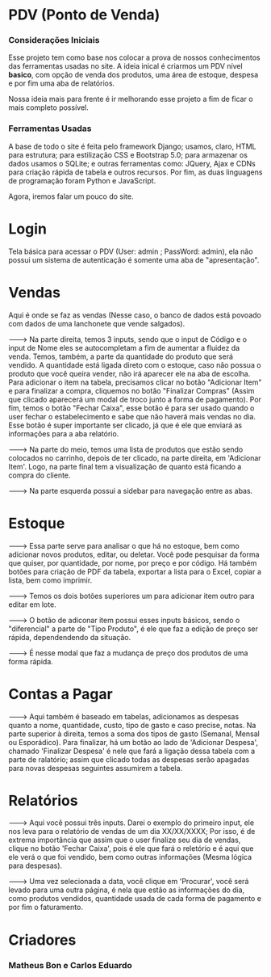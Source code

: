 # PDV (Ponto de Venda)
<h3> Considerações Iniciais </h3>

Esse projeto tem como base nos colocar a prova de nossos conhecimentos das ferramentas usadas no site. A ideia inical é criarmos um PDV nível <strong>basico</strong>, com opção de venda dos produtos, uma área de estoque, despesa e por fim uma aba de relatórios. 

Nossa ideia mais para frente é ir melhorando esse projeto a fim de ficar o mais completo possível. 

<h3> Ferramentas Usadas </h3> 

A base de todo o site é feita pelo framework Django; usamos, claro, HTML para estrutura; para estilização CSS e Bootstrap 5.0; para armazenar os dados usamos o SQLite; e outras ferramentas como: JQuery, Ajax e CDNs para criação rápida de tabela e outros recursos. Por fim, as duas linguagens de programação foram Python e JavaScript.

Agora, iremos falar um pouco do site.


# Login

Tela básica para acessar o PDV (User: admin ; PassWord: admin), ela não possui um sistema de autenticação é somente uma aba de "apresentação".


# Vendas

Aqui é onde se faz as vendas (Nesse caso, o banco de dados está povoado com dados de uma lanchonete que vende salgados). 

---> Na parte direita, temos 3 inputs, sendo que o input de Código e o input de Nome eles se autocompletam a fim de aumentar a fluidez da venda. Temos, também, a parte da quantidade do produto que será vendido. A quantidade está ligada direto com o estoque, caso não possua o produto que você queira vender, não irá aparecer ele na aba de escolha. Para adicionar o item na tabela, precisamos clicar no botão "Adicionar Item" e para finalizar a compra, cliquemos no botão "Finalizar Compras" (Assim que clicado aparecerá um modal de troco junto a forma de pagamento). Por fim, temos o botão "Fechar Caixa", esse botão é para ser usado quando o user fechar o estabelecimento e sabe que não haverá mais vendas no dia. Esse botão é super importante ser clicado, já que é ele que enviará as informações para a aba relatório.

---> Na parte do meio, temos uma lista de produtos que estão sendo colocados no carrinho, depois de ter clicado, na parte direita, em 'Adicionar Item'. Logo, na parte final tem a visualização de quanto está ficando a compra do cliente.

---> Na parte esquerda possui a sidebar para navegação entre as abas.


# Estoque

---> Essa parte serve para analisar o que há no estoque, bem como adicionar novos produtos, editar, ou deletar. Você pode pesquisar da forma que quiser, por quantidade, por nome, por preço e por código. Há também botões para criação de PDF da tabela, exportar a lista para o Excel, copiar a lista, bem como imprimir.

---> Temos os dois botões superiores um para adicionar item outro para editar em lote. 

---> O botão de adiconar item possui esses inputs básicos, sendo o "diferencial" a parte de "Tipo Produto", é ele que faz a edição de preço ser rápida, dependendendo da situação.

---> É nesse modal que faz a mudança de preço dos produtos de uma forma rápida.


# Contas a Pagar

---> Aqui também é baseado em tabelas, adicionamos as despesas quanto a nome, quantidade, custo, tipo de gasto e caso precise, notas. Na parte superior à direita, temos a soma dos tipos de gasto (Semanal, Mensal ou Esporádico). Para finalizar, há um botão ao lado de 'Adicionar Despesa', chamado 'Finalizar Despesa' é nele que fará a ligação dessa tabela com a parte de ralatório; assim que clicado todas as despesas serão apagadas para novas despesas seguintes assumirem a tabela.


# Relatórios

---> Aqui você possui três inputs. Darei o exemplo do primeiro input, ele nos leva para o relatório de vendas de um dia XX/XX/XXXX; Por isso, é de extrema importância que assim que o user finalize seu dia de vendas, clique no botão 'Fechar Caixa', pois é ele que fará o reletório e é aqui que ele verá o que foi vendido, bem como outras informações (Mesma lógica para despesas).

---> Uma vez selecionada a data, você clique em 'Procurar', você será levado para uma outra página, é nela que estão as informações do dia, como produtos vendidos, quantidade usada de cada forma de pagamento e por fim o faturamento.

# Criadores

<h3> Matheus Bon e Carlos Eduardo </h3> 



